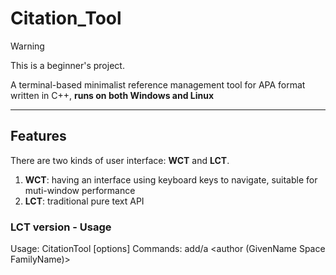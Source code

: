 # Citation_Tool

> [!WARNING]
> This is a beginner's project.

A terminal-based minimalist reference management tool for APA format written in C++, **runs on both Windows and Linux**

---

## Features
There are two kinds of user interface: **WCT** and **LCT**.
1. **WCT**: having an interface using keyboard keys to navigate, suitable for muti-window performance 
2. **LCT**: traditional pure text API

### LCT version - Usage
Usage: CitationTool <command> [options]
Commands:
  add/a <author (GivenName Space FamilyName)> <title> <year> [translator] [publisher]
  list/l [index]
  delete/d <index>
  clear/cl
  export/e <filename> [format=APA]
  citation/c <index> <page number (start)> [page number (end)]
  help/h

---

## Screenshots
1. **WCT**
![Terminal Output](./screenshots/WCT.png)
2. **LCT**
![Terminal Output](./screenshots/LCT.png)
